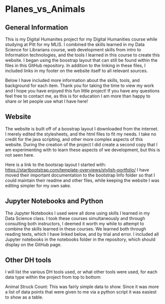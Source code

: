 # Planes_vs_Animals

## General Information

This is my Digital Humanites project for my Digital Humanities course while studying at Pitt for my MLIS.
I combined the skills learned in my Data Science for Librarians course, web development skills from intro to Information technologies, and the tools I learned in this course to create this website.
I began using the boostrap layout that can still be found within the files in this GitHub repository.
In addition to the linking in these files, I included links in my footer on the website itself to all relevant sources.

Below I have included more information about the skills, tools, and background for each item.
Thank you for taking the time to view my work and I hope you have enjoyed this fun little project!
If you have any questions feel free to contact me, as this is for education I am more than happy to share or let people use what I have here!

## Website

The website is built off of a boostrap layout I downloaded from the internet.
I merely edited the stylesheets, and the html files to fit my needs.
I take no credit for the java scripting, and other more complex aspects of this website.
During the creation of the project I did create a second copy that I am experimenting with to learn these aspects of we development, but this is not seen here.

Here is a link to the bootsrap layout I started with: https://startbootstrap.com/template-overviews/stylish-portfolio/
I have moved their important documentation to the bootstrap Info folder so that I could maintain their readme and other files, while keeping the website I was editing simpler for my own sake.

## Jupyter Notebooks and Python

The Jupyter Notebooks I used were all done using skills I learned in my Data Science class.
I took these courses simultaneously and through consulting both instructors, I deemed it worth my while to attempt to combine the skills learned in these courses.
We learned both through reading texts, which I have linked below, and by trial and error.
I included all Jupyter notebooks in the notebooks folder in the repository, which should display on the GitHub page.

## Other DH tools

I will list the various DH tools used, or what other tools were used, for each data type within the project from top to bottom:

Animal Struck Count:
This was fairly simple data to show. Since it was more a list of data points that were given to me via a python script it was easiest to show as a table.
